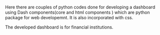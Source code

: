 Here there are couples of python codes done for developing a dashboard using Dash components(core and html components ) which are python package for web developemnt.
It is also incorporated with css.


The developed dashboard is for financial institutions.
